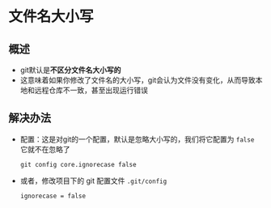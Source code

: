 # 文件名大小写

## 概述

+ git默认是**不区分文件名大小写的**
+ 这意味着如果你修改了文件名的大小写，git会认为文件没有变化，从而导致本地和远程仓库不一致，甚至出现运行错误

## 解决办法

+ 配置：这是对git的一个配置，默认是忽略大小写的，我们将它配置为 `false` 它就不在忽略了

  ```shell
  git config core.ignorecase false
  ```

+ 或者，修改项目下的 git 配置文件 `.git/config`

  ```
  ignorecase = false
  ```
